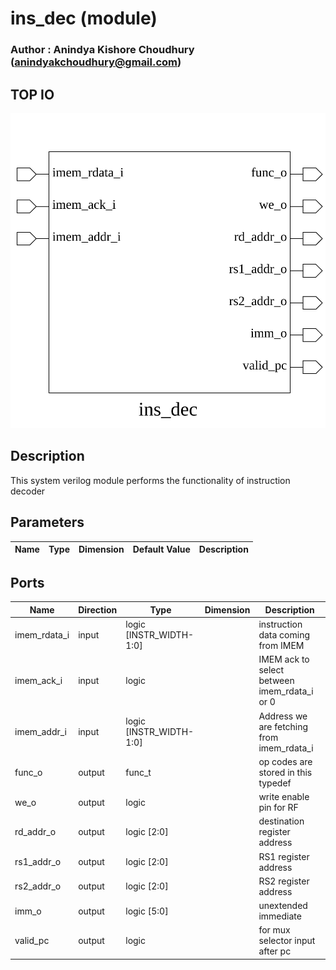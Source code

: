 # ins_dec (module)

### Author : Anindya Kishore Choudhury (anindyakchoudhury@gmail.com)

## TOP IO
<img src="./ins_dec_top.svg">

## Description

This system verilog module performs the functionality of instruction decoder

## Parameters
|Name|Type|Dimension|Default Value|Description|
|-|-|-|-|-|

## Ports
|Name|Direction|Type|Dimension|Description|
|-|-|-|-|-|
|imem_rdata_i|input|logic [INSTR_WIDTH-1:0]||instruction data coming from IMEM|
|imem_ack_i|input|logic||IMEM ack to select between imem_rdata_i or 0|
|imem_addr_i|input|logic [INSTR_WIDTH-1:0]||Address we are fetching from imem_rdata_i|
|func_o|output|func_t||op codes are stored in this typedef|
|we_o|output|logic||write enable pin for RF|
|rd_addr_o|output|logic [2:0]||destination register address|
|rs1_addr_o|output|logic [2:0]||RS1 register address|
|rs2_addr_o|output|logic [2:0]||RS2 register address|
|imm_o|output|logic [5:0]||unextended immediate|
|valid_pc|output|logic||for mux selector input after pc|
